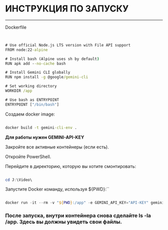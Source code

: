 # ИНСТРУКЦИЯ ПО ЗАПУСКУ
------------------------

Dockerfile

```cmd


# Use official Node.js LTS version with File API support
FROM node:22-alpine

# Install bash (Alpine uses sh by default)
RUN apk add --no-cache bash

# Install Gemini CLI globally
RUN npm install -g @google/gemini-cli

# Set working directory
WORKDIR /app

# Use bash as ENTRYPOINT
ENTRYPOINT ["/bin/bash"]

```
Создаем docker image:

```cmd

docker build -t gemini-cli-env .

```
**Для работы нужен GEMINI-API-KEY**

Закройте все активные контейнеры (если есть).

Откройте PowerShell.

Перейдите в директорию, которую вы хотите смонтировать:

```PowerShell

cd J:\Video\

```
Запустите Docker команду, используя ${PWD}:``

```PowerShell

docker run -it --rm -v "${PWD}:/app" -e GEMINI_API_KEY="API-KEY" gemini-cli-env

```
### После запуска, внутри контейнера снова сделайте ls -la /app. Здесь вы должны увидеть свои файлы.
